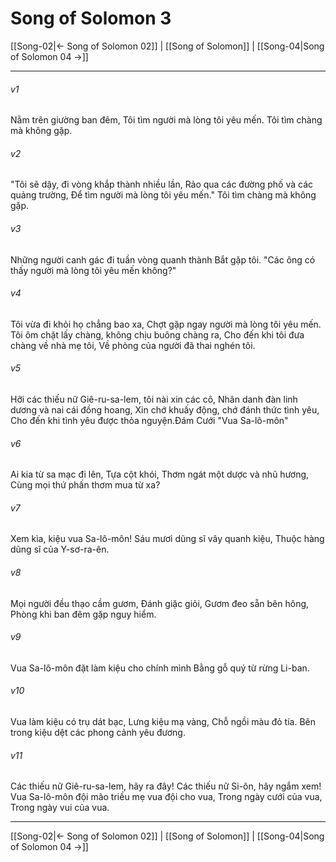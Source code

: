 # Song of Solomon 3

[[Song-02|← Song of Solomon 02]] | [[Song of Solomon]] | [[Song-04|Song of Solomon 04 →]]
***



###### v1 
Nằm trên giường ban đêm, Tôi tìm người mà lòng tôi yêu mến. Tôi tìm chàng mà không gặp. 

###### v2 
"Tôi sẽ dậy, đi vòng khắp thành nhiều lần, Rảo qua các đường phố và các quảng trường, Để tìm người mà lòng tôi yêu mến." Tôi tìm chàng mà không gặp. 

###### v3 
Những người canh gác đi tuần vòng quanh thành Bắt gặp tôi. "Các ông có thấy người mà lòng tôi yêu mến không?" 

###### v4 
Tôi vừa đi khỏi họ chẳng bao xa, Chợt gặp ngay người mà lòng tôi yêu mến. Tôi ôm chặt lấy chàng, không chịu buông chàng ra, Cho đến khi tôi đưa chàng về nhà mẹ tôi, Về phòng của người đã thai nghén tôi. 

###### v5 
Hỡi các thiếu nữ Giê-ru-sa-lem, tôi nài xin các cô, Nhân danh đàn linh dương và nai cái đồng hoang, Xin chớ khuấy động, chớ đánh thức tình yêu, Cho đến khi tình yêu được thỏa nguyện.Đám Cưới "Vua Sa-lô-môn" 

###### v6 
Ai kia từ sa mạc đi lên, Tựa cột khói, Thơm ngát một dược và nhũ hương, Cùng mọi thứ phấn thơm mua từ xa? 

###### v7 
Xem kìa, kiệu vua Sa-lô-môn! Sáu mươi dũng sĩ vây quanh kiệu, Thuộc hàng dũng sĩ của Y-sơ-ra-ên. 

###### v8 
Mọi người đều thạo cầm gươm, Đánh giặc giỏi, Gươm đeo sẵn bên hông, Phòng khi ban đêm gặp nguy hiểm. 

###### v9 
Vua Sa-lô-môn đặt làm kiệu cho chính mình Bằng gỗ quý từ rừng Li-ban. 

###### v10 
Vua làm kiệu có trụ dát bạc, Lưng kiệu mạ vàng, Chỗ ngồi màu đỏ tía. Bên trong kiệu dệt các phong cảnh yêu đương. 

###### v11 
Các thiếu nữ Giê-ru-sa-lem, hãy ra đây! Các thiếu nữ Si-ôn, hãy ngắm xem! Vua Sa-lô-môn đội mão triều mẹ vua đội cho vua, Trong ngày cưới của vua, Trong ngày vui của vua.

***
[[Song-02|← Song of Solomon 02]] | [[Song of Solomon]] | [[Song-04|Song of Solomon 04 →]]

